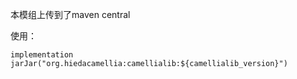 本模组上传到了maven central

使用：
```
implementation jarJar("org.hiedacamellia:camellialib:${camellialib_version}")
```
